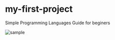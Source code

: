 # my-first-project

Simple Programming Languages Guide for beginers 

![sample](https://github.com/user-attachments/assets/e3a2b525-70ad-4566-9f3a-358f34f77e48)
